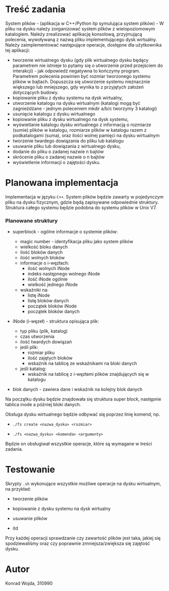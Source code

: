 # Treść zadania

System plików - (aplikacja w C++/Python itp symulująca system plików) - W pliku na dysku należy zorganizować system plików z wielopoziomowym katalogiem.
Należy zrealizować aplikację konsolową, przyjmującą polecenia, wywoływaną z nazwą
pliku implementującego dysk wirtualny.
Należy zaimplementować następujące operacje, dostępne dla użytkownika tej aplikacji:
- tworzenie wirtualnego dysku (gdy plik wirtualnego dysku będący parametrem nie
istnieje to pytamy się o utworzenie przed przejściem do interakcji) - jak odpowiedź
negatywna to kończymy program. Parametrem polecenia powinien być rozmiar
tworzonego systemu plików w bajtach. Dopuszcza się utworzenie systemu
nieznacznie większego lub mniejszego, gdy wynika to z przyjętych założeń
dotyczących budowy.
- kopiowanie pliku z dysku systemu na dysk wirtualny,
- utworzenie katalogu na dysku wirtualnym (katalogi mogą być zagnieżdżane -
jednym poleceniem mkdir a/b/c tworzymy 3 katalogi)
- usunięcie katalogu z dysku wirtualnego
- kopiowanie pliku z dysku wirtualnego na dysk systemu,
- wyświetlanie katalogu dysku wirtualnego z informacją o rozmiarze (sumie) plików
w katalogu, rozmiarze plików w katalogu razem z podkatalogami (suma), oraz ilości
wolnej pamięci na dysku wirtualnym
- tworzenie twardego dowiązania do pliku lub katalogu
- usuwanie pliku lub dowiązania z wirtualnego dysku,
- dodanie do pliku o zadanej nazwie n bajtów
- skrócenie pliku o zadanej nazwie o n bajtów
- wyświetlenie informacji o zajętości dysku.

# Planowana implementacja

Implementacja w języku `C++`. System plików będzie zawarty w pojedynczym pliku na dysku fizycznym, gdzie będą zapisywane odpowiednie struktury. Struktura całego systemu będzie podobna do systemu plików w Unix V7.

### Planowane struktury

- superblock - ogólne informacje o systemie plików:
    - magic number - identyfikacja pliku jako system plików
    - wielkość bloku danych
    - ilość bloków danych
    - ilość wolnych bloków
    - informacje o i-węzłach:
        - ilość wolnych iNode
        - indeks następnego wolnego iNode
        - ilość iNode ogólnie
        - wielkość jednego iNode
    - wskaźniki na:
        - listę iNode
        - listę bloków danych
        - początek bloków iNode
        - początek bloków danych

- iNode (i-węzeł) - struktura opisująca plik:
    - typ pliku (plik, katalog)
    - czas utworzenia
    - ilość twardych dowiązań
    - jeśli plik:
        - rozmiar pliku
        - ilość zajętych bloków
        - wskaźnik na tablicę ze wskaźnikami na bloki danych
    - jeśli katalog:
        - wskaźnik na tablicę z i-węzłami plików znajdujących się w katalogu

- blok danych - zawiera dane i wskaźnik na kolejny blok danych

Na początku dysku będzie znajdowała się struktura super block, następnie tablica inode a później bloki danych.

Obsługa dysku wirtualnego będzie odbywać się poprzez linię komend, np.

- `./fs create <nazwa_dysku> <rozmiar>`

- `./fs <nazwa_dysku> <komenda> <argumenty>`

Będzie on obsługiwał wszystkie operacje, które są wymagane w treści zadania.

# Testowanie

Skrypty `.sh` wykonujące wszystkie możliwe operacje na dysku wirtualnym, na przykład:

- tworzenie plików

- kopiowanie z dysku systemu na dysk wirtualny

- usuwanie plików

- itd

Przy każdej operacji sprawdzanie czy zawartość plików jest taka, jakiej się spodziewaliśmy oraz czy poprawnie zmniejsza/zwiększa się zajętość dysku.

# Autor

Konrad Wojda, 310990
